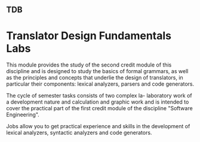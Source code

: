 ## TDB
# Translator Design Fundamentals Labs

This module provides the study of the second credit module of this discipline and is designed to study the basics of formal grammars, as well as the principles and concepts that underlie the design of translators, in particular their components: lexical analyzers, parsers and code generators.

The cycle of semester tasks consists of two complex la-
laboratory work of a development nature and calculation and graphic work and is intended to cover the practical part of the first credit module of the discipline "Software Engineering".

Jobs allow you to get practical experience and skills in the development of lexical analyzers, syntactic analyzers and code generators.
